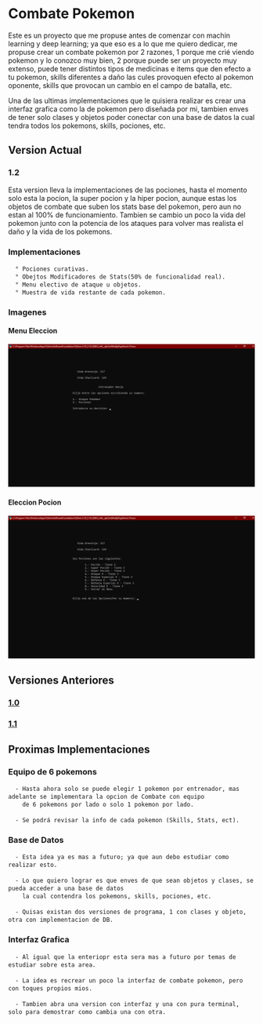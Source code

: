 # Combate Pokemon

Este es un proyecto que me propuse antes de comenzar con machin learning y deep learning; ya que eso es a lo que me quiero dedicar, me propuse crear un combate pokemon
por 2 razones, 1 porque me crié viendo pokemon y lo conozco muy bien, 2 porque puede ser un proyecto muy extenso, puede tener distintos tipos de medicinas e items
que den efecto a tu pokemon, skills diferentes a daño las cules provoquen efecto al pokemon oponente, skills que provocan un cambio en el campo de batalla, etc.

Una de las ultimas implementaciones que le quisiera realizar es crear una interfaz grafica como la de pokemon pero diseñada por mi, tambien enves de tener solo clases y
objetos poder conectar con una base de datos la cual tendra todos los pokemons, skills, pociones, etc.

## Version Actual

### 1.2
Esta version lleva la implementaciones de las pociones, hasta el momento solo esta la pocion,
la super pocion y la hiper pocion, aunque estas los objetos de combate que suben los stats base del
pokemon, pero aun no estan al 100% de funcionamiento.
Tambien se cambio un poco la vida del pokemon junto con la potencia de los ataques para volver mas
realista el daño y la vida de los pokemons.


### Implementaciones
      ° Pociones curativas.
      ° Obejtos Modificadores de Stats(50% de funcionalidad real).
      ° Menu electivo de ataque u objetos.
      ° Muestra de vida restante de cada pokemon.


### Imagenes

#### Menu Eleccion
![Screenshot](Img/MenuEleccion.png)
#### Eleccion Pocion
![Screenshot](Img/EleccionPocion.png)


## Versiones Anteriores

### [1.0](Versiones/1.0/)

### [1.1](Versiones/1.1/)


## Proximas Implementaciones
   
### Equipo de 6 pokemons
      - Hasta ahora solo se puede elegir 1 pokemon por entrenador, mas adelante se implementara la opcion de Combate con equipo
        de 6 pokemons por lado o solo 1 pokemon por lado.

      - Se podrá revisar la info de cada pokemon (Skills, Stats, ect).
      
### Base de Datos
      - Esta idea ya es mas a futuro; ya que aun debo estudiar como realizar esto.
      
      - Lo que quiero lograr es que enves de que sean objetos y clases, se pueda acceder a una base de datos
        la cual contendra los pokemons, skills, pociones, etc.
        
      - Quisas existan dos versiones de programa, 1 con clases y objeto, otra con implementacion de DB.

### Interfaz Grafica
      - Al igual que la enteriopr esta sera mas a futuro por temas de estudiar sobre esta area.
      
      - La idea es recrear un poco la interfaz de combate pokemon, pero con toques propios mios.
      
      - Tambien abra una version con interfaz y una con pura terminal, solo para demostrar como cambia una con otra.

